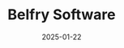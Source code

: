 ---  
layout: startup_page  
title: "Belfry Software"  
id: "belfrysoftware.com"  
permalink: "/belfrysoftwarebelfrysoftware.com01222025/"  
website: "https://www.belfrysoftware.com/"  
funding_round: "Series A"  
funding_amount: "$12M"  
investors: "Base10 Partners, Bienville Capital, Aglaé Ventures"  
about: "Belfry Software provides a modern platform for physical security providers, consolidating critical functions like scheduling, timekeeping, payroll, and billing into a single, integrated solution. This helps security businesses improve back-office efficiency, enhance employee experiences, and focus on delivering exceptional customer service. The platform offers features to streamline operations, optimize labor costs, and demonstrate accountability to clients."  
markets: "Security, SaaS, Human Resources, Physical Security, Software, Virtual Workforce"  
hq: "New York, New York, United States"  
founded_year: "2022"  
linkedin: "https://www.linkedin.com/company/belfrysoftware"  
twitter: "https://x.com/belfrysoftware"  
instagram: ""  
facebook: "https://www.facebook.com/belfrysoftware"  
crunchbase: "https://www.crunchbase.com/organization/belfry-3b43"  
pitchbook: "https://pitchbook.com/profiles/company/510452-02"  

date_display: "22-Jan-2025"  
date: "2025-01-22"

# SEO Optimization  
meta_title: "Belfry Software - Series A Funding ($12M)"  
meta_description: "Belfry Software, Belfry Software provides a modern platform for physical security providers, consolidating critical functions like scheduling, timekeeping, payroll, an..."  
meta_keywords: "Belfry Software, Security, SaaS, Human Resources, Physical Security, Software, Virtual Workforce, Series A funding"  
canonical_url: "https://startup.projectstartups.com/belfrysoftwarebelfrysoftware.com01222025/"  
---